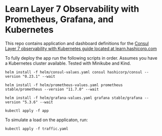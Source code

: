 # Learn Layer 7 Observability with Prometheus, Grafana, and Kubernetes
This repo contains application and dashboard definitions for the [Consul Layer 7 observability with Kubernetes guide located at learn.hashicorp.com](https://learn.hashicorp.com/tutorials/consul/kubernetes-layer7-observability)

To fully deploy the app run the following scripts in order. Assumes you have a Kubernetes cluster available.  Tested with Minikube and Kind.

`helm install -f helm/consul-values.yaml consul hashicorp/consul --version "0.23.1" --wait`

`helm install -f helm/prometheus-values.yaml prometheus stable/prometheus --version "11.7.0" --wait`

`helm install -f helm/grafana-values.yaml grafana stable/grafana --version "5.3.6" --wait`

`kubectl apply -f app`

To simulate a load on the applicaton, run:

`kubectl apply -f traffic.yaml`
